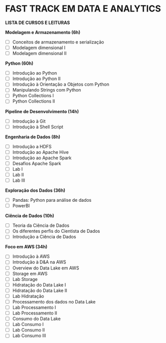 # FAST TRACK EM DATA E ANALYTICS

**LISTA DE CURSOS E LEITURAS**

**Modelagem e Armazenamento (6h)**

- [ ] Conceitos de armazenamento e serialização
- [ ] Modelagem dimensional I
- [ ] Modelagem dimensional II

**Python (60h)**

- [ ] Introdução ao Python
- [ ] Introdução ao Python II
- [ ] Introdução à Orientação a Objetos com Python
- [ ] Manipulando Strings com Python
- [ ] Python Collections I
- [ ] Python Collections II

**Pipeline de Desenvolvimento (14h)**

- [ ] Introdução à Git
- [ ] Introdução à Shell Script

**Engenharia de Dados (8h)**

- [ ] Introdução a HDFS
- [ ] Introdução ao Apache Hive
- [ ] Introdução ao Apache Spark
- [ ] Desafios Apache Spark
- [ ] Lab I
- [ ] Lab II
- [ ] Lab III

**Exploração dos Dados (36h)**

- [ ] Pandas: Python para análise de dados
- [ ] PowerBI

**Ciência de Dados (10h)**

- [ ] Teoria da Ciência de Dados
- [ ] Os diferentes perfis do Cientista de Dados
- [ ] Introdução a Ciência de Dados

**Foco em AWS (34h)**

- [ ] Introdução à AWS
- [ ] Introdução à D&A na AWS
- [ ] Overview do Data Lake em AWS
- [ ] Storage em AWS
- [ ] Lab Storage
- [ ] Hidratação do Data Lake I
- [ ] Hidratação do Data Lake II
- [ ] Lab Hidratação
- [ ] Processamento dos dados no Data Lake
- [ ] Lab Processamento I
- [ ] Lab Processamento II
- [ ] Consumo do Data Lake
- [ ] Lab Consumo I
- [ ] Lab Consumo II
- [ ] Lab Consumo III
